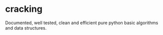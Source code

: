 # cracking
Documented, well tested, clean and efficient pure python basic algorithms and data structures.
